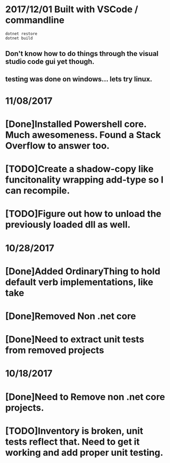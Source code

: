 # 2017/12/01 Built with VSCode / commandline 
```
dotnet restore
dotnet build
```
## Don't know how to do things through the visual studio code gui yet though. 
## testing was done on windows... lets try linux. 

# 11/08/2017 
# [Done]Installed Powershell core. Much awesomeness. Found a Stack Overflow to answer too. 
# [TODO]Create a shadow-copy like funcitonality wrapping add-type so I can recompile.
# [TODO]Figure out how to unload the previously loaded dll as well. 
# 
# 10/28/2017 
# [Done]Added OrdinaryThing to hold default verb implementations, like take
# [Done]Removed Non .net core
# [Done]Need to extract unit tests from removed projects
#
# 10/18/2017
# [Done]Need to Remove non .net core projects. 
# [TODO]Inventory is broken, unit tests reflect that. Need to get it working and add proper unit testing. 